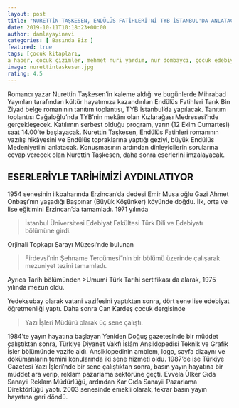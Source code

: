 ```yaml
---
layout: post
title: "NURETTİN TAŞKESEN, ENDÜLÜS FATİHLERİ'Nİ TYB İSTANBUL'DA ANLATACAK"
date: 2019-10-11T10:18:23+00:00
author: damlayayinevi
categories: [ Basında Biz ]
featured: true
tags: [çocuk kitapları,
a haber, çocuk çizimler, mehmet nuri yardım, nur dombaycı, çocuk edebiyatı]
image: nurettintaskesen.jpg
rating: 4.5
---
```


Romancı yazar Nurettin Taşkesen’in kaleme aldığı ve bugünlerde Mihrabad Yayınları tarafından kültür hayatımıza kazandırılan Endülüs Fatihleri Tarık Bin Ziyad belge romanının tanıtım toplantısı, TYB İstanbul’da yapılacak. Tanıtım toplantısı Cağaloğlu’nda TYB’nin mekânı olan Kızlarağası Medresesi’nde gerçekleşecek. Katılımın serbest olduğu program, yarın (12 Ekim Cumartesi) saat 14.00’te başlayacak. Nurettin Taşkesen, Endülüs Fatihleri romanının yazılış hikâyesini ve Endülüs topraklarına yaptığı geziyi, büyük Endülüs Medeniyeti’ni anlatacak. Konuşmasının ardından dinleyicilerin sorularına cevap verecek olan Nurettin Taşkesen, daha sonra eserlerini imzalayacak.

## ESERLERİYLE TARİHİMİZİ AYDINLATIYOR

1954 senesinin ilkbaharında Erzincan’da dedesi Emir Musa oğlu Gazi Ahmet Onbaşı’nın yaşadığı Başpınar (Büyük Köşünker) köyünde doğdu. İlk, orta ve lise eğitimini Erzincan’da tamamladı. 1971 yılında 
>İstanbul Üniversitesi Edebiyat Fakültesi Türk Dili ve Edebiyatı bölümüne girdi. 

Orjinali Topkapı Sarayı Müzesi’nde bulunan 

>Firdevsi’nin Şehname Tercümesi”nin bir bölümü üzerinde çalışarak mezuniyet tezini tamamladı. 

Ayrıca Tarih bölümünden >Umumi Türk Tarihi sertifikası da alarak, 1975 yılında mezun oldu.

Yedeksubay olarak vatani vazifesini yaptıktan sonra, dört sene lise edebiyat öğretmenliği yaptı. Daha sonra Can Kardeş çocuk dergisinde 

>Yazı İşleri Müdürü olarak üç sene çalıştı.



1984’te yayın hayatına başlayan Yeniden Doğuş gazetesinde bir müddet çalıştıktan sonra, Türkiye Diyanet Vakfı İslâm Ansiklopedisi Teknik ve Grafik İşler bölümünde vazife aldı. Ansiklopedinin amblem, logo, sayfa dizaynı ve dokümanların temini konularında iki sene hizmeti oldu. 1987’de ise Türkiye Gazetesi Yazı İşleri’nde bir sene çalıştıktan sonra, basın yayın hayatına bir müddet ara verip, reklam pazarlama sektörüne geçti. Evvela Ülker Gıda Sanayii Reklam Müdürlüğü, ardından Kar Gıda Sanayii Pazarlama Direktörlüğü yaptı. 2003 senesinde emekli olarak, tekrar basın yayın hayatına geri döndü.

